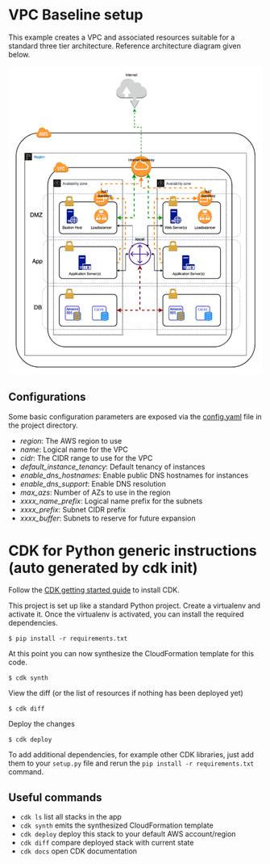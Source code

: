 # VPC Baseline setup

This example creates a VPC and associated resources suitable for a standard
three tier architecture. Reference architecture diagram given below.

![Architecture Diagram](./architecture.png)

## Configurations
Some basic configuration parameters are exposed via the [config.yaml](./config.yaml)
file in the project directory.

* _region_: The AWS region to use
* _name_: Logical name for the VPC
* _cidr_: The CIDR range to use for the VPC
* _default\_instance\_tenancy_: Default tenancy of instances
* _enable\_dns\_hostnames_: Enable public DNS hostnames for instances
* _enable\_dns\_support_: Enable DNS resolution
* _max\_azs_: Number of AZs to use in the region
* _xxxx\_name_prefix_: Logical name prefix for the subnets
* _xxxx\_prefix_: Subnet CIDR prefix
* _xxxx\_buffer_: Subnets to reserve for future expansion

# CDK for Python generic instructions (auto generated by cdk init)
Follow the [CDK getting started guide](https://docs.aws.amazon.com/cdk/latest/guide/getting_started.html) to install CDK.

This project is set up like a standard Python project. Create a virtualenv
and activate it. Once the virtualenv is activated, you can install the 
required dependencies.

```
$ pip install -r requirements.txt
```

At this point you can now synthesize the CloudFormation template for this code.

```
$ cdk synth
```

View the diff (or the list of resources if nothing has been deployed yet)
```
$ cdk diff
```

Deploy the changes
```
$ cdk deploy
```

To add additional dependencies, for example other CDK libraries, just add
them to your `setup.py` file and rerun the `pip install -r requirements.txt`
command.

## Useful commands

 * `cdk ls`          list all stacks in the app
 * `cdk synth`       emits the synthesized CloudFormation template
 * `cdk deploy`      deploy this stack to your default AWS account/region
 * `cdk diff`        compare deployed stack with current state
 * `cdk docs`        open CDK documentation
